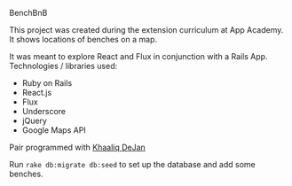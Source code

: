 BenchBnB

This project was created during the extension curriculum at App Academy. It shows locations of benches on a map.

It was meant to explore React and Flux in conjunction with a Rails App. Technologies / libraries used:

- Ruby on Rails
- React.js
- Flux
- Underscore
- jQuery
- Google Maps API

Pair programmed with [Khaaliq DeJan](http://github.com/MisterDeejay "Khaaliq's GitHub")

Run `rake db:migrate db:seed` to set up the database and add some benches.
